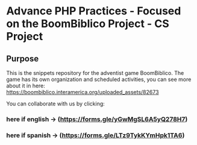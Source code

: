 # Advance PHP Practices - Focused on the BoomBiblico Project - CS Project
## Purpose

This is the snippets repository for the adventist game BoomBiblico.
The game has its own organization and scheduled activities, you can
see more about it in here: https://boombiblico.interamerica.org/uploaded_assets/82673

You can collaborate with us by clicking:

### here if english -> (https://forms.gle/yGwMgSL6A5yQ278H7)
### here if spanish -> (https://forms.gle/LTz9TykKYmHpk1TA6)
